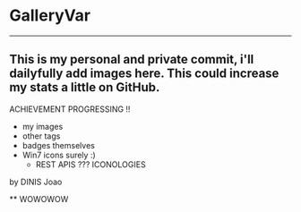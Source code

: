 # GalleryVar
---
This is my personal and private commit, i'll dailyfully add images here. This could increase my stats a little on GitHub.
---
ACHIEVEMENT PROGRESSING !!<br>
- my images
- other tags
- badges themselves
- Win7 icons surely :)
  - REST APIS ???
ICONOLOGIES
<h>
by DINIS Joao

**
WOWOWOW

